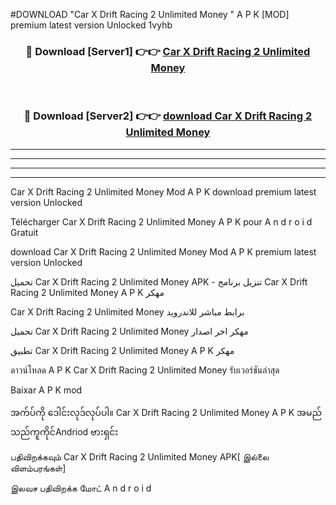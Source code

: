 #DOWNLOAD "Car X Drift Racing 2 Unlimited Money " A P K [MOD] premium latest version Unlocked 1vyhb 



<div align="center">

<h3>🔴 Download [Server1] 👉👉 <a href="https://apkdownload12.web.app/?title=Car X Drift Racing 2 Unlimited Money ">Car X Drift Racing 2 Unlimited Money  </a></h3><br>

<h3>🔴 Download [Server2] 👉👉 <a href="https://apkdownload12.web.app/?title=Car X Drift Racing 2 Unlimited Money ">download Car X Drift Racing 2 Unlimited Money  </a></h3>
</div>


----------------------------------------------------------

----------------------------------------------------------

----------------------------------------------------------

----------------------------------------------------------


Car X Drift Racing 2 Unlimited Money  Mod A P K download premium latest version Unlocked

Télécharger  Car X Drift Racing 2 Unlimited Money  A P K pour A n d r o i d Gratuit

download Car X Drift Racing 2 Unlimited Money  Mod A P K premium latest version Unlocked

تحميل Car X Drift Racing 2 Unlimited Money  APK - تنزيل برنامج Car X Drift Racing 2 Unlimited Money  A P K مهكر

Car X Drift Racing 2 Unlimited Money  برابط مباشر للاندرويد

تحميل Car X Drift Racing 2 Unlimited Money  مهكر اخر اصدار

تطبيق Car X Drift Racing 2 Unlimited Money  A P K مهكر

ดาวน์โหลด A P K Car X Drift Racing 2 Unlimited Money  รับเวอร์ชันล่าสุด

Baixar A P K mod

အက်ပ်ကို ဒေါင်းလုဒ်လုပ်ပါ။ Car X Drift Racing 2 Unlimited Money  A P K အမည်သည်ကူကိုင်Andriod ဗားရှင်း

பதிவிறக்கவும் Car X Drift Racing 2 Unlimited Money  APK[ இல்லை விளம்பரங்கள்] 
 
இலவச பதிவிறக்க மோட் A n d r o i d



